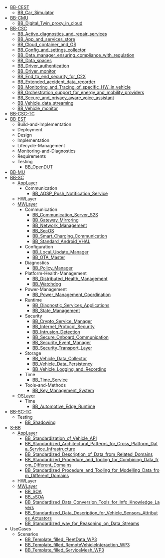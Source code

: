 - [BB-CEST](/BB-CEST/00_BB-CEST.md)
    - [BB_Car_Simulator](/BB-CEST/BB_Car_Simulator.md)
- [BB-CMU](/BB-CMU/00_BB-CMU.md)
    - [BB_Digital_Twin_proxy_in_cloud](/BB-CMU/BB_Digital_Twin_proxy_in_cloud.md)
- [BB-CSC](/BB-CSC/00_BB-CSC.md)
    - [BB_Active_diagnostics_and_repair_services](/BB-CSC/BB_Active_diagnostics_and_repair_services.md)
    - [BB_App_and_services_store](/BB-CSC/BB_App_and_services_store.md)
    - [BB_Cloud_container_and_OS](/BB-CSC/BB_Cloud_container_and_OS.md)
    - [BB_Config_and_settngs_collector](/BB-CSC/BB_Config_and_settngs_collector.md)
    - [BB_Data_manager_ensuring_compliance_with_regulation](/BB-CSC/BB_Data_manager_ensuring_compliance_with_regulation.md)
    - [BB_Data_spaces](/BB-CSC/BB_Data_spaces.md)
    - [BB_Driver_authentication](/BB-CSC/BB_Driver_authentication.md)
    - [BB_Driver_monitor](/BB-CSC/BB_Driver_monitor.md)
    - [BB_End_to_end_security_for_C2X](/BB-CSC/BB_End_to_end_security_for_C2X.md)
    - [BB_Extended_accident_data_recorder](/BB-CSC/BB_Extended_accident_data_recorder.md)
    - [BB_Monitoring_and_Tracing_of_specific_HW_in_vehicle](/BB-CSC/BB_Monitoring_and_Tracing_of_specific_HW_in_vehicle.md)
    - [BB_Orchestration_support_for_energy_and_mobility_providers](/BB-CSC/BB_Orchestration_support_for_energy_and_mobility_providers.md)
    - [BB_Secure_and_privacy_aware_voice_assistant](/BB-CSC/BB_Secure_and_privacy_aware_voice_assistant.md)
    - [BB_Vehicle_data_streaming](/BB-CSC/BB_Vehicle_data_streaming.md)
    - [BB_Vehicle_monitor](/BB-CSC/BB_Vehicle_monitor.md)
- [BB-CSC-TC](/BB-CSC-TC/00_BB-CSC-TC.md)
- [BB-EST](/BB-EST/00_BB-EST.md)
    - Build-and-Implementation
    - Deployment
    - Design
    - Implementation
    - Lifecycle-Management
    - Monitoring-and-Diagnostics
    - Requirements
    - Testing
        - [BB_OpenDUT](/BB-EST/Testing/BB_OpenDUT.md)
- [BB-MU](/BB-MU/00_BB-MU.md)
- [BB-SC](/BB-SC/00_BB-SC.md)
    - [AppLayer](/BB-SC/AppLayer/00_AppLayer.md)
        - Communication
            - [BB_AOSP_Push_Notification_Service](/BB-SC/AppLayer/Communication/BB_AOSP_Push_Notification_Service.md)
    - HWLayer
    - [MWLayer](/BB-SC/MWLayer/00_MWLayer.md)
        - Communication
            - [BB_Communication_Server_S2S](/BB-SC/MWLayer/Communication/BB_Communication_Server_S2S.md)
            - [BB_Gateway_Mirroring](/BB-SC/MWLayer/Communication/BB_Gateway_Mirroring.md)
            - [BB_Network_Management](/BB-SC/MWLayer/Communication/BB_Network_Management.md)
            - [BB_SecOS](/BB-SC/MWLayer/Communication/BB_SecOS.md)
            - [BB_Smart_Charging_Communication](/BB-SC/MWLayer/Communication/BB_Smart_Charging_Communication.md)
            - [BB_Standard_Android_VHAL](/BB-SC/MWLayer/Communication/BB_Standard_Android_VHAL.md)
        - Configuration
            - [BB_Local_Update_Manager](/BB-SC/MWLayer/Configuration/BB_Local_Update_Manager.md)
            - [BB_OTA_Master](/BB-SC/MWLayer/Configuration/BB_OTA_Master.md)
        - Diagnostics
            - [BB_Policy_Manager](/BB-SC/MWLayer/Diagnostics/BB_Policy_Manager.md)
        - Platform-Health-Management
            - [BB_Distributed_Health_Management](/BB-SC/MWLayer/Platform-Health-Management/BB_Distributed_Health_Management.md)
            - [BB_Watchdog](/BB-SC/MWLayer/Platform-Health-Management/BB_Watchdog.md)
        - Power-Management
            - [BB_Power_Management_Coordination](/BB-SC/MWLayer/Power-Management/BB_Power_Management_Coordination.md)
        - Runtime
            - [BB_Diagnostic_Services_Applications](/BB-SC/MWLayer/Runtime/BB_Diagnostic_Services_Applications.md)
            - [BB_State_Management](/BB-SC/MWLayer/Runtime/BB_State_Management.md)
        - Security
            - [BB_Crypto_Service_Manager](/BB-SC/MWLayer/Security/BB_Crypto_Service_Manager.md)
            - [BB_Internet_Protocol_Security](/BB-SC/MWLayer/Security/BB_Internet_Protocol_Security.md)
            - [BB_Intrusion_Detection](/BB-SC/MWLayer/Security/BB_Intrusion_Detection.md)
            - [BB_Secure_Onboard_Communication](/BB-SC/MWLayer/Security/BB_Secure_Onboard_Communication.md)
            - [BB_Security_Event_Manager](/BB-SC/MWLayer/Security/BB_Security_Event_Manager.md)
            - [BB_Security_Transport_Layer](/BB-SC/MWLayer/Security/BB_Security_Transport_Layer.md)
        - Storage
            - [BB_Vehicle_Data_Collector](/BB-SC/MWLayer/Storage/BB_Vehicle_Data_Collector.md)
            - [BB_Vehicle_Data_Persistency](/BB-SC/MWLayer/Storage/BB_Vehicle_Data_Persistency.md)
            - [BB_Vehicle_Logging_and_Recording](/BB-SC/MWLayer/Storage/BB_Vehicle_Logging_and_Recording.md)
        - Time
            - [BB_Time_Service](/BB-SC/MWLayer/Time/BB_Time_Service.md)
        - Tools-and-Methods
            - [BB_Key_Management_System](/BB-SC/MWLayer/Tools-and-Methods/BB_Key_Management_System.md)
    - [OSLayer](/BB-SC/OSLayer/00_OSLayer.md)
        - Time
            - [BB_Automotive_Edge_Runtime](/BB-SC/OSLayer/Time/BB_Automotive_Edge_Runtime.md)
- [BB-SC-TC](/BB-SC-TC/00_BB-SC-TC.md)
    - Testing
        - [BB_Shadowing](/BB-SC-TC/Testing/BB_Shadowing.md)
- [S-BB](/S-BB/00_S-BB.md)
    - [AppLayer](/S-BB/AppLayer/00_AppLayer.md)
        - [BB_Standardization_of_Vehicle_API](/S-BB/AppLayer/BB_Standardization_of_Vehicle_API.md)
        - [BB_Standardized_Architectural_Patterns_for_Cross_Platform_Data_Service_Infrastructure](/S-BB/AppLayer/BB_Standardized_Architectural_Patterns_for_Cross_Platform_Data_Service_Infrastructure.md)
        - [BB_Standardized_Description_of_Data_from_Related_Domains](/S-BB/AppLayer/BB_Standardized_Description_of_Data_from_Related_Domains.md)
        - [BB_Standardized_Procedure_and_Tooling_for_Combining_Data_from_Different_Domains](/S-BB/AppLayer/BB_Standardized_Procedure_and_Tooling_for_Combining_Data_from_Different_Domains.md)
        - [BB_Standardized_Procedure_and_Tooling_for_Modelling_Data_from_Different_Domains](/S-BB/AppLayer/BB_Standardized_Procedure_and_Tooling_for_Modelling_Data_from_Different_Domains.md)
    - HWLayer
    - [MWLayer](/S-BB/MWLayer/00_MWLayer.md)
        - [BB_SOA](/S-BB/MWLayer/BB_SOA.md)
        - [BB_sSOA](/S-BB/MWLayer/BB_sSOA.md)
        - [BB_Standardized_Data_Conversion_Tools_for_Info_Knowledge_Layers](/S-BB/MWLayer/BB_Standardized_Data_Conversion_Tools_for_Info_Knowledge_Layers.md)
        - [BB_Standardized_Data_Description_for_Vehicle_Sensors_Attributes_Actuators](/S-BB/MWLayer/BB_Standardized_Data_Description_for_Vehicle_Sensors_Attributes_Actuators.md)
        - [BB_Standardized_way_for_Reasoning_on_Data_Streams](/S-BB/MWLayer/BB_Standardized_way_for_Reasoning_on_Data_Streams.md)
- UseCases
    - Scenarios
        - [BB_Template_filled_FleetData_WP3](/UseCases/Scenarios/BB_Template_filled_FleetData_WP3.md)
        - [BB_Template_filled_RemoteVehicleInteraction_WP3](/UseCases/Scenarios/BB_Template_filled_RemoteVehicleInteraction_WP3.md)
        - [BB_Template_filled_ServiceMesh_WP3](/UseCases/Scenarios/BB_Template_filled_ServiceMesh_WP3.md)
